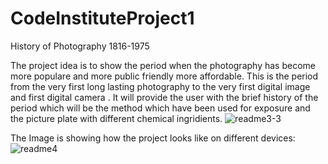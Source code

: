 # CodeInstituteProject1
History of Photography 1816-1975

The project idea is to show the period when the photography has become more populare and more public friendly more affordable.
This is the period from the very first long lasting photography to the very first digital image and first digital camera .
It will provide the user with the brief history of the period which will be the method which have been used for exposure and the picture plate with different chemical ingridients. 
![readme3-3](https://user-images.githubusercontent.com/83747119/149999448-78e8673a-b765-4e67-8c53-c0f413f07b59.png)


The Image is showing how the project looks like on different devices:
![readme4](https://user-images.githubusercontent.com/83747119/149998076-512e3ad7-b502-46f8-91f8-05a1db887816.png)
